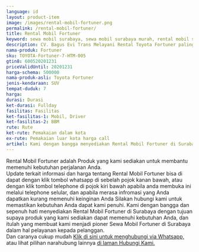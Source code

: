 ```yaml
---
language: id
layout: product-item
image: /images/rental-mobil-fortuner.png
permalink: /rental-mobil-fortuner/
title: Rental Mobil Fortuner
keyword: sewa mobil surabaya, sewa mobil surabaya murah, rental mobil surabaya, rental mobil surabaya murah, bagusevitrans, CV. Bagus Evi Trans, bagusevitrans.com, sewa mobil di surabaya, rental mobil di surabaya
description: CV. Bagus Evi Trans Melayani Rental Toyota Fortuner paling Murah dan terpercaya di Jawa timur Hubungi kami Call/WA di 081357754513
nama-produk: Fortuner
sku: TOYOTA-Fortuner-7-HTM-005
gtin8: 600520201231
priceValidUntil: 20201231 
harga-schema: 500000
nama-produk-asli: Toyota Fortuner
jenis-kendaraan: SUV
tempat-duduk: 7
harga: 
durasi: Durasi
ket-durasi: Fullday
fasilitas: Fasilitas
ket-fasilitas-1: Mobil, Driver
ket-fasilitas-2: BBM
rute: Rute
ket-rute: Pemakaian dalam kota
ex-rute: Pemakaian luar kota harga call
artikel: Kami dengan bangga menyediakan Rental Mobil Fortuner di Surabaya dengan tujuan supaya produk yang kami sediakan dapat memenuhi kebutuhan Anda, dan kami adalah pioner Sewa Mobil Fortuner di Surabaya yang menggunakan teknologi online serta dalam hal pelayanan kepada pelanggan.
---
```

Rental Mobil Fortuner adalah Produk yang kami sediakan untuk membantu memenuhi kebutuhan perjalanan Anda.<br>Update terkait informasi dan harga tentang Rental Mobil Fortuner bisa di dapat dengan klik tombol whatsapp di sebelah pojok kanan bawah, atau dengan klik tombol telephone di pojok kiri bawah apabila anda membuka ini melalui telephone selular, dan apabila merasa infromasi yang Anda dapatkan kurang memenuhi keinginan Anda Silakan hubungi kami untuk memastikan kebutuhan Anda dapat kami penuhi. Kami dengan bangga dan sepenuh hati menyediakan Rental Mobil Fortuner di Surabaya dengan tujuan supaya produk yang kami sediakan dapat memenuhi kebutuhan Anda, dan itulah yang membuat kami menjadi pioner Sewa Mobil Fortuner di Surabaya dalam hal pelayanan kepada pelanggan.<br>
Dan caranya cukup mudah <a href="https://web.whatsapp.com/send?phone=6281357754513&text=Hallo,%20CS%20bagusevitrans.com">Klik di sini untuk menghubungi via Whatsapp,</a> atau lihat pilihan narahubung lainnya <a href="/kontak-kami/">di laman Hubungi Kami.</a>